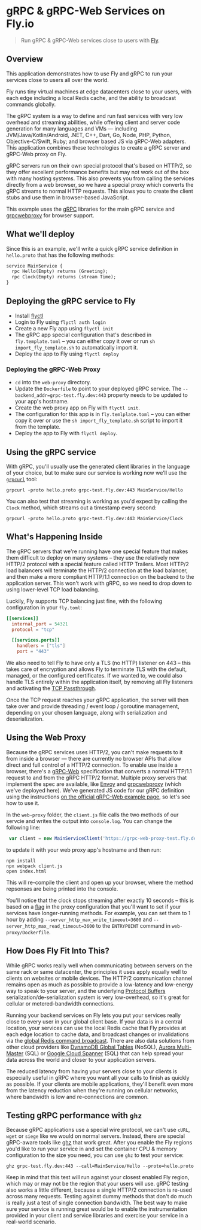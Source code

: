 # gRPC & gRPC-Web Services on Fly.io

> Run gRPC & gRPC-Web services close to users with [Fly](https://fly.io/).

## Overview

<!---- cut here --->

This application demonstrates how to use Fly and gRPC to run your services close to users all over the world. 

Fly runs tiny virtual machines at edge datacenters close to your users, with each edge including a local Redis cache, and the ability to broadcast commands globally. 

The gRPC system is a way to define and run fast services with very low overhead and streaming abilities, while offering client and server code generation for many languages and VMs — including JVM/Java/Kotlin/Android, .NET, C++, Dart, Go, Node, PHP, Python, Objective-C/Swift, Ruby; and browser based JS via gRPC-Web adapters. This application combines these technologies to create a gRPC server and gRPC-Web proxy on Fly.

gRPC servers run on their own special protocol that's based on HTTP/2, so they offer excellent performance benefits but may not work out of the box with many hosting systems. This also prevents you from calling the services directly from a web browser, so we have a special proxy which converts the gRPC streams to normal HTTP requests. This allows you to create the client stubs and use them in browser-based JavaScript.  

This example uses the [gRPC](https://grpc.io) libraries for the main gRPC service and  [grpcwebproxy](https://github.com/improbable-eng/grpc-web/tree/master/go/grpcwebproxy) for browser support.

## What we'll deploy

Since this is an example, we'll write a quick gRPC service definition in `hello.proto` that has the following methods:

```protobuf
service MainService {
  rpc Hello(Empty) returns (Greeting);
  rpc Clock(Empty) returns (stream Time);
}
```

## Deploying the gRPC service to Fly

- Install [flyctl](https://fly.io/docs/getting-started/installing-flyctl/)
- Login to Fly using `flyctl auth login`
- Create a new Fly app using `flyctl init`
- The gRPC app special configuration that's described in `fly.template.toml` – you can either copy it over or run `sh import_fly_template.sh` to automatically import it. 
- Deploy the app to Fly using `flyctl deploy`

### Deploying the gRPC-Web Proxy

- `cd` into the `web-proxy` directory. 
- Update the `Dockerfile` to point to your deployed gRPC service. The `--backend_addr=grpc-test.fly.dev:443` property needs to be updated to your app's hostname.
- Create the web proxy app on Fly with `flyctl init`.
- The configuration for this app is in `fly.temlplate.toml` – you can either copy it over or use the `sh import_fly_template.sh` script to import it from the template.
- Deploy the app to Fly with `flyctl deploy`.

## Using the gRPC service

With gRPC, you'll usually use the generated client libraries in the language of your choice, but to make sure our service is working now we'll use the [`grpcurl`](https://github.com/fullstorydev/grpcurl) tool:

```shell
grpcurl -proto hello.proto grpc-test.fly.dev:443 MainService/Hello 
```

You can also test that streaming is working as you'd expect by calling the `Clock` method, which streams out a timestamp every second:

```shell
grpcurl -proto hello.proto grpc-test.fly.dev:443 MainService/Clock 
``` 

## What's Happening Inside

The gRPC servers that we're running have one special feature that makes them difficult to deploy on many systems – they use the relatively new HTTP/2 protocol with a special feature called HTTP Trailers. Most HTTP/2 load balancers will terminate the HTTP/2 connection at the load balancer, and then make a more compliant HTTP/1.1 connection on the backend to the application server. This won't work with gRPC, so we need to drop down to using lower-level TCP load balancing.

Luckily, Fly supports TCP balancing just fine, with the following configuration in your `fly.toml`:

```toml
[[services]]
  internal_port = 54321
  protocol = "tcp"

  [[services.ports]]
    handlers = ["tls"]
    port = "443"
```

We also need to tell Fly to have only a TLS (no HTTP) listener on 443 – this takes care of encryption and allows Fly to terminate TLS with the default, managed, or the configured certificates. If we wanted to, we could also handle TLS entirely within the application itself, by removing all Fly listeners and activating the [TCP Passthrough](https://fly.io/docs/services/#tcp-pass-through). 
 
Once the TCP request reaches your gRPC application, the server will then take over and provide threading / event loop / goroutine management, depending on your chosen language, along with serialization and deserialization. 
 
## Using the Web Proxy
 
Because the gRPC services uses HTTP/2, you can't make requests to it from inside a browser — there are currently no browser APIs that allow direct and full control of a HTTP/2 connection. To enable use inside a browser, there's a [gRPC-Web](https://grpc.io/docs/languages/web/) specification that converts a normal HTTP/1.1 request to and from the gRPC HTTP/2 format. Multiple proxy servers that implement the spec are available, like [Envoy](https://grpc.io/docs/languages/web/basics/#configure-the-envoy-proxy) and [grpcwebproxy](https://github.com/improbable-eng/grpc-web/tree/master/go/grpcwebproxy) (which we've deployed here). We've generated JS code for our gRPC definition using the instructions [on the official gRPC-Web example page](https://github.com/grpc/grpc-web/tree/master/net/grpc/gateway/examples/helloworld#generate-protobuf-messages-and-client-service-stub), so let's see how to use it.
 
 In the `web-proxy` folder, the `client.js` file calls the two methods of our servcie and writes the output into `console.log`. You can change the following line:
 
```js
 var client = new MainServiceClient('https://grpc-web-proxy-test.fly.dev:443');
```

to update it with your web proxy app's hostname and then run:

```shell
npm install
npx webpack client.js
open index.html
```

This will re-compile the client and open up your browser, where the method repsonses are being printed into the console.

You'll notice that the clock stops streaming after exactly 10 seconds – this is based on a [flag](https://github.com/improbable-eng/grpc-web/blob/b16a11b6e855a48b6bc6e369a85f3d46fcfe1a77/go/grpcwebproxy/main.go#L45) in the proxy configuration that you'll want to set if your services have longer-running methods. For example, you can set them to 1 hour by adding `--server_http_max_write_timeout=3600` and `--server_http_max_read_timeout=3600` to the `ENTRYPOINT` command in `web-proxy/Dockerfile`.
 
## How Does Fly Fit Into This?

While gRPC works really well when communicating between servers on the same rack or same datacenter, the principles it uses apply equally well to clients on websites or mobile devices. The HTTP/2 communication channel remains open as much as possible to provide a low-latency and low-energy way to speak to your server, and the underlying [Protocol Buffers](https://developers.google.com/protocol-buffers) serialization/de-serialization system is very low-overhead, so it's great for cellular or metered-bandwidth connections. 

Running your backend services on Fly lets you put your services really close to every user in your global client base. If your data is in a central location, your services can use the local Redis cache that Fly provides at each edge location to cache data, and broadcast changes or invalidations via the [global Redis command broadcast](https://fly.io/docs/redis/#managing-redis-data-globally). There are also data solutions from other cloud providers like [DynamoDB Global Tables](https://aws.amazon.com/dynamodb/global-tables/) (NoSQL), [Aurora Multi-Master](https://docs.aws.amazon.com/AmazonRDS/latest/AuroraUserGuide/aurora-global-database.html) (SQL) or [Google Cloud Spanner](https://cloud.google.com/spanner) (SQL) that can help spread your data across the world and closer to your application servers. 

The reduced latency from having your servers close to your clients is especially useful in gRPC where you want all your calls to finish as quickly as possible. If your clients are mobile applications, they'll benefit even more from the latency reduction when they're running on cellular networks, where bandwidth is low and re-connections are common. 

## Testing gRPC performance with `ghz`

Because gRPC applications use a special wire protocol, we can't use `cURL`, `wget` or `siege` like we would on normal servers. Instead, there are special gRPC-aware tools like [ghz](https://ghz.sh) that work great. After you enable the Fly regions you'd like to run your service in and set the container CPU & memory configuration to the size you need, you can use `ghz` to test your service:

```
ghz grpc-test.fly.dev:443 --call=MainService/Hello --proto=hello.proto
```

Keep in mind that this test will run against your closest enabled Fly region, which may or may not be the region that your users will use. gRPC testing also works a little different, because a single HTTP/2 connection is re-used across many requests. Testing against dummy methods that don't do much is really just a test of single connection bandwidth. The best way to make sure your service is running great would be to enable the instrumentation provided in your client and service libraries and exercise your service in a real-world scenario.
